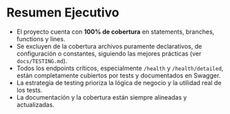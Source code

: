 # Resumen Ejecutivo

- El proyecto cuenta con **100% de cobertura** en statements, branches, functions y lines.
- Se excluyen de la cobertura archivos puramente declarativos, de configuración o constantes, siguiendo las mejores prácticas (ver `docs/TESTING.md`).
- Todos los endpoints críticos, especialmente `/health` y `/health/detailed`, están completamente cubiertos por tests y documentados en Swagger.
- La estrategia de testing prioriza la lógica de negocio y la utilidad real de los tests.
- La documentación y la cobertura están siempre alineadas y actualizadas.
